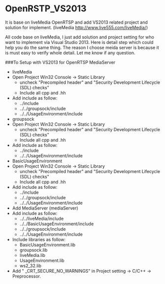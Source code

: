 OpenRSTP_VS2013
===============

It is base on liveMedia OpenRTSP and add VS2013 related project and solution for implement.
(liveMedia http://www.live555.com/liveMedia/)

All code base on liveMedia, I just add solution and project setting for who want to implement via Visual Studio 2013.
Here is detail step which could help you do the same thing. The reason I choose meida server is because it is must easy to verify whole detail. Let me know if any question.

###To Setup with VS2013 for OpenRTSP MediaServer
-	liveMedia
  - Open Project Win32 Console -> Static Library
    -	uncheck "Precompiled header" and "Security Development Lifecycle (SDL) checks"
    -	Include all cpp and .hh
  -	Add include as follow:
    -	../include
    -	../../groupsock/include
    -	../../UsageEnvironment/include
-	groupsock 
  - Open Project Win32 Console -> Static Library
    -	uncheck "Precompiled header" and "Security Development Lifecycle (SDL) checks"
    -	Include all cpp and .hh
  -	Add include as follow:
    -	../include
    -	../../UsageEnvironment/include
-	BasicUsageEnvironment 
  - Open Project Win32 Console -> Static Library
    -	uncheck "Precompiled header" and "Security Development Lifecycle (SDL) checks"
    -	Include all cpp and .hh
  -	Add include as follow:
    -	../include
    -	../../groupsock/include
    -	../../UsageEnvironment/include
-	Add MediaServer (mediaServer)
  -	Add include as follow:
    -	../../liveMedia/include
    -	../../BasicUsageEnvironment/include
    -	../../groupsock/include
    -	../../UsageEnvironment/include
  -	Include libraries as follow:
    -	BasicUsageEnvironment.lib
    -	groupsock.lib
    -	liveMedia.lib
    -	UsageEnvironment.lib
    -	ws2_32.lib
  - Add " _CRT_SECURE_NO_WARNINGS" in Project setting -> C/C++ -> Preprocessor.

